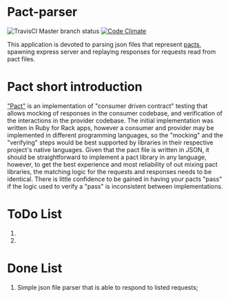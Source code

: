 # Pact-parser

![TravisCI Master branch status](https://travis-ci.org/ichyr/pact-parser.svg?branch=master) 
[![Code Climate](https://codeclimate.com/github/ichyr/pact-parser/badges/gpa.svg)](https://codeclimate.com/github/ichyr/pact-parser)

This application is devoted to parsing json files that represent [pacts](https://github.com/pact-foundation/pact-specification), spawning express server and replaying responses for requests read from pact files.

# Pact short introduction

["Pact"](https://github.com/realestate-com-au/pact) is an implementation of "consumer driven contract" testing that allows mocking of responses in the consumer codebase, and verification of the interactions in the provider codebase. The initial implementation was written in Ruby for Rack apps, however a consumer and provider may be implemented in different programming languages, so the "mocking" and the "verifying" steps would be best supported by libraries in their respective project's native languages. Given that the pact file is written in JSON, it should be straightforward to implement a pact library in any language, however, to get the best experience and most reliability of out mixing pact libraries, the matching logic for the requests and responses needs to be identical. There is little confidence to be gained in having your pacts "pass" if the logic used to verify a "pass" is inconsistent between implementations.

# ToDo List

1. 
2. 

# Done List

1. Simple json file parser that is able to respond to listed requests;
